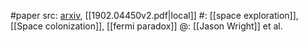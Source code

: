 #paper 
src: [arxiv](https://arxiv.org/abs/1902.04450), [[1902.04450v2.pdf|local]] 
#: [[space exploration]], [[Space colonization]], [[fermi paradox]] 
@: [[Jason Wright]] et al.

